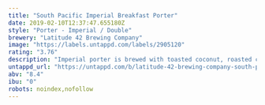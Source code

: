 ```yaml
---
title: "South Pacific Imperial Breakfast Porter"
date: 2019-02-10T12:37:47.655180Z
style: "Porter - Imperial / Double"
brewery: "Latitude 42 Brewing Company"
image: "https://labels.untappd.com/labels/2905120"
rating: "3.76"
description: "Imperial porter is brewed with toasted coconut, roasted cacao nibs and Ron's cold pressed coffee for the morning kick."
untappd_url: "https://untappd.com/b/latitude-42-brewing-company-south-pacific-imperial-breakfast-pprter/2905120"
abv: "8.4"
ibu: "0"
robots: noindex,nofollow
---
```

